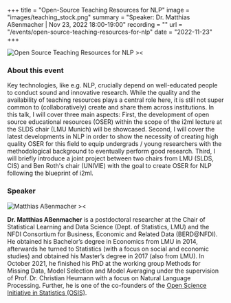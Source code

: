 +++
title = "Open-Source Teaching Resources for NLP"
image = "images/teaching_stock.png"
summary = "Speaker: Dr. Matthias Aßenmacher | Nov 23, 2022 18:00-19:00"
recording = ""
url = "/events/open-source-teaching-resources-for-nlp"
date = "2022-11-23"
+++

<!--more-->

<!-- {{< youtube  YT-CODE>}} -->

![Open Source Teaching Resources for NLP ><](/images/teaching_stock.png)


### About this event

Key technologies, like e.g. NLP, crucially depend on well-educated people to conduct sound and innovative research. While the quality and the availability of teaching resources plays a central role here, it is still not super common to (collaboratively) create and share them across institutions. In this talk, I will cover three main aspects:
First, the development of open source educational resources (OSER) within the scope of the i2ml lecture at the SLDS chair (LMU Munich) will be showcased. Second, I will cover the latest developments in NLP in order to show the necessity of creating high quality OSER for this field to equip undergrads / young researchers with the methodological background to eventually perform good research. Third, I will briefly introduce a joint project between two chairs from LMU (SLDS, CIS) and Ben Roth's chair (UNIVIE) with the goal to create OSER for NLP following the blueprint of i2ml.


### Speaker

![Matthias Aßenmacher ><](/images/assenmacher.png)

**Dr. Matthias Aßenmacher** is a postdoctoral researcher at the Chair of Statistical Learning and Data Science (Dept. of Statistics, LMU) and the NFDI Consortium for Business, Economic and Related Data (BERD@NFDI). He obtained his Bachelor’s degree in Economics from LMU in 2014, afterwards he turned to Statistics (with a focus on social and economic studies) and obtained his Master’s degree in 2017 (also from LMU). In October 2021, he finished his PhD at the working group Methods for Missing Data, Model Selection and Model Averaging under the supervision of Prof. Dr. Christian Heumann with a focus on Natural Language Processing. Further, he is one of the co-founders of the [Open Science Initiative in Statistics (OSIS)](https://www.statistik.uni-muenchen.de/institut/osis/index.html).